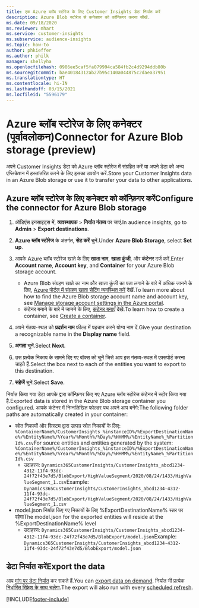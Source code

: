 ```yaml
---
title: एक Azure ब्लॉब स्टोरेज के लिए Customer Insights डेटा निर्यात करें
description: Azure Blob स्टोरेज से कनेक्शन को कॉन्फ़िगर करना सीखें.
ms.date: 09/18/2020
ms.reviewer: mhart
ms.service: customer-insights
ms.subservice: audience-insights
ms.topic: how-to
author: phkieffer
ms.author: philk
manager: shellyha
ms.openlocfilehash: 0986ee5caf5fa079994ca584fb2c4d9294ddb80b
ms.sourcegitcommit: bae40184312ab27b95c140a044875c2daea37951
ms.translationtype: HT
ms.contentlocale: hi-IN
ms.lasthandoff: 03/15/2021
ms.locfileid: "5596179"
---
```

# <a name="connector-for-azure-blob-storage-preview"></a><span data-ttu-id="2e23e-103">Azure ब्लॉब स्टोरेज के लिए कनेक्टर (पूर्वावलोकन)</span><span class="sxs-lookup"><span data-stu-id="2e23e-103">Connector for Azure Blob storage (preview)</span></span>

<span data-ttu-id="2e23e-104">अपने Customer Insights डेटा को Azure ब्लॉब स्टोरेज में संग्रहित करें या अपने डेटा को अन्य एप्लिकेशन में हस्तांतरित करने के लिए इसका उपयोग करें.</span><span class="sxs-lookup"><span data-stu-id="2e23e-104">Store your Customer Insights data in an Azure Blob storage or use it to transfer your data to other applications.</span></span>

## <a name="configure-the-connector-for-azure-blob-storage"></a><span data-ttu-id="2e23e-105">Azure ब्लॉब स्टोरेज के लिए कनेक्टर को कॉन्फ़िगर करें</span><span class="sxs-lookup"><span data-stu-id="2e23e-105">Configure the connector for Azure Blob storage</span></span>

1. <span data-ttu-id="2e23e-106">ऑडिएंस इनसाइट्स में, **व्यवस्थापक** > **निर्यात गंतव्य** पर जाएं.</span><span class="sxs-lookup"><span data-stu-id="2e23e-106">In audience insights, go to **Admin** > **Export destinations**.</span></span>

1. <span data-ttu-id="2e23e-107">**Azure ब्लॉब स्टोरेज** के अंतर्गत, **सेट करें** चुनें.</span><span class="sxs-lookup"><span data-stu-id="2e23e-107">Under **Azure Blob Storage**, select **Set up**.</span></span>

1. <span data-ttu-id="2e23e-108">आपके Azure ब्लॉब स्टोरेज खाते के लिए **खाता नाम**, **खाता कुंजी**, और **कंटेनर** दर्ज करें.</span><span class="sxs-lookup"><span data-stu-id="2e23e-108">Enter **Account name**, **Account key**, and **Container** for your Azure Blob storage account.</span></span>
    - <span data-ttu-id="2e23e-109">Azure Blob संग्रहण खाते का नाम और खाता कुंजी का पता लगाने के बारे में अधिक जानने के लिए, [Azure पोर्टल में संग्रहण खाता सेटिंग व्यवस्थित करें](/azure/storage/common/storage-account-manage) देखें.</span><span class="sxs-lookup"><span data-stu-id="2e23e-109">To learn more about how to find the Azure Blob storage account name and account key, see [Manage storage account settings in the Azure portal](/azure/storage/common/storage-account-manage).</span></span>
    - <span data-ttu-id="2e23e-110">कंटेनर बनाने के बारे में जानने के लिए, [कंटेनर बनाएँ](/azure/storage/blobs/storage-quickstart-blobs-portal#create-a-container) देखें.</span><span class="sxs-lookup"><span data-stu-id="2e23e-110">To learn how to create a container, see [Create a container](/azure/storage/blobs/storage-quickstart-blobs-portal#create-a-container).</span></span>

1. <span data-ttu-id="2e23e-111">अपने गंतव्य-स्थल को **प्रदर्शन नाम** फील्ड में पहचान करने योग्य नाम दें.</span><span class="sxs-lookup"><span data-stu-id="2e23e-111">Give your destination a recognizable name in the **Display name** field.</span></span>

1. <span data-ttu-id="2e23e-112">**अगला** चुनें.</span><span class="sxs-lookup"><span data-stu-id="2e23e-112">Select **Next**.</span></span>

1. <span data-ttu-id="2e23e-113">उस प्रत्येक निकाय के सामने दिए गए बॉक्स को चुनें जिसे आप इस गंतव्य-स्थल में एक्सपोर्ट करना चाहते हैं.</span><span class="sxs-lookup"><span data-stu-id="2e23e-113">Select the box next to each of the entities you want to export to this destination.</span></span>

1. <span data-ttu-id="2e23e-114">**सहेजें** चुनें.</span><span class="sxs-lookup"><span data-stu-id="2e23e-114">Select **Save**.</span></span>

<span data-ttu-id="2e23e-115">निर्यात किया गया डेटा आपके द्वारा कॉन्फ़िगर किए गए Azure ब्लॉब स्टोरेज कंटेनर में स्टोर किया गया है.</span><span class="sxs-lookup"><span data-stu-id="2e23e-115">Exported data is stored in the Azure Blob storage container you configured.</span></span> <span data-ttu-id="2e23e-116">आपके कंटेनर में निम्नलिखित फोल्डर पथ अपने आप बनेंगे:</span><span class="sxs-lookup"><span data-stu-id="2e23e-116">The following folder paths are automatically created in your container:</span></span>

- <span data-ttu-id="2e23e-117">स्रोत निकायों और सिस्टम द्वारा उत्पन्न स्रोत निकायों के लिए: `%ContainerName%/CustomerInsights_%instanceID%/%ExportDestinationName%/%EntityName%/%Year%/%Month%/%Day%/%HHMM%/%EntityName%_%PartitionId%.csv`</span><span class="sxs-lookup"><span data-stu-id="2e23e-117">For source entities and entities generated by the system: `%ContainerName%/CustomerInsights_%instanceID%/%ExportDestinationName%/%EntityName%/%Year%/%Month%/%Day%/%HHMM%/%EntityName%_%PartitionId%.csv`</span></span>
  - <span data-ttu-id="2e23e-118">उदाहरण: `Dynamics365CustomerInsights/CustomerInsights_abcd1234-4312-11f4-93dc-24f72f43e7d5/BlobExport/HighValueSegment/2020/08/24/1433/HighValueSegment_1.csv`</span><span class="sxs-lookup"><span data-stu-id="2e23e-118">Example: `Dynamics365CustomerInsights/CustomerInsights_abcd1234-4312-11f4-93dc-24f72f43e7d5/BlobExport/HighValueSegment/2020/08/24/1433/HighValueSegment_1.csv`</span></span>
- <span data-ttu-id="2e23e-119">model.json निर्यात किए गए निकायों के लिए %ExportDestinationName% स्तर पर रहेगा</span><span class="sxs-lookup"><span data-stu-id="2e23e-119">The model.json for the exported entities will reside at the %ExportDestinationName% level</span></span>
  - <span data-ttu-id="2e23e-120">उदाहरण: `Dynamics365CustomerInsights/CustomerInsights_abcd1234-4312-11f4-93dc-24f72f43e7d5/BlobExport/model.json`</span><span class="sxs-lookup"><span data-stu-id="2e23e-120">Example: `Dynamics365CustomerInsights/CustomerInsights_abcd1234-4312-11f4-93dc-24f72f43e7d5/BlobExport/model.json`</span></span>

## <a name="export-the-data"></a><span data-ttu-id="2e23e-121">डेटा निर्यात करें</span><span class="sxs-lookup"><span data-stu-id="2e23e-121">Export the data</span></span>

<span data-ttu-id="2e23e-122">आप [मांग पर डेटा निर्यात](export-destinations.md#export-data-on-demand) कर सकते हैं.</span><span class="sxs-lookup"><span data-stu-id="2e23e-122">You can [export data on demand](export-destinations.md#export-data-on-demand).</span></span> <span data-ttu-id="2e23e-123">निर्यात भी प्रत्येक [निर्धारित रिफ्रेश के साथ चलेगा](system.md#schedule-tab).</span><span class="sxs-lookup"><span data-stu-id="2e23e-123">The export will also run with every [scheduled refresh](system.md#schedule-tab).</span></span>


[!INCLUDE[footer-include](../includes/footer-banner.md)]